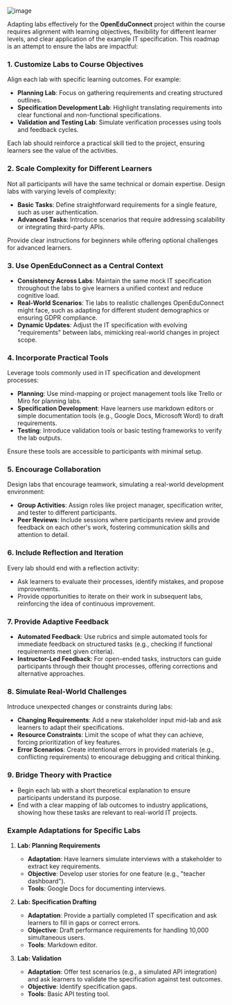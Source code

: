 ![image](https://github.com/user-attachments/assets/d924111a-0127-40bb-a46b-9738c35cd1cd)

Adapting labs effectively for the **OpenEduConnect** project within the course requires alignment with learning objectives, flexibility for different learner levels, and clear application of the example IT specification. 
This roadmap is an attempt to ensure the labs are impactful:

### **1. Customize Labs to Course Objectives**
Align each lab with specific learning outcomes. For example:
- **Planning Lab**: Focus on gathering requirements and creating structured outlines.
- **Specification Development Lab**: Highlight translating requirements into clear functional and non-functional specifications.
- **Validation and Testing Lab**: Simulate verification processes using tools and feedback cycles.

Each lab should reinforce a practical skill tied to the project, ensuring learners see the value of the activities.

### **2. Scale Complexity for Different Learners**
Not all participants will have the same technical or domain expertise. Design labs with varying levels of complexity:
- **Basic Tasks**: Define straightforward requirements for a single feature, such as user authentication.
- **Advanced Tasks**: Introduce scenarios that require addressing scalability or integrating third-party APIs.

Provide clear instructions for beginners while offering optional challenges for advanced learners.

### **3. Use OpenEduConnect as a Central Context**
- **Consistency Across Labs**: Maintain the same mock IT specification throughout the labs to give learners a unified context and reduce cognitive load.
- **Real-World Scenarios**: Tie labs to realistic challenges OpenEduConnect might face, such as adapting for different student demographics or ensuring GDPR compliance.
- **Dynamic Updates**: Adjust the IT specification with evolving "requirements" between labs, mimicking real-world changes in project scope.

### **4. Incorporate Practical Tools**
Leverage tools commonly used in IT specification and development processes:
- **Planning**: Use mind-mapping or project management tools like Trello or Miro for planning labs.
- **Specification Development**: Have learners use markdown editors or simple documentation tools (e.g., Google Docs, Microsoft Word) to draft requirements.
- **Testing**: Introduce validation tools or basic testing frameworks to verify the lab outputs.

Ensure these tools are accessible to participants with minimal setup.

### **5. Encourage Collaboration**
Design labs that encourage teamwork, simulating a real-world development environment:
- **Group Activities**: Assign roles like project manager, specification writer, and tester to different participants.
- **Peer Reviews**: Include sessions where participants review and provide feedback on each other's work, fostering communication skills and attention to detail.

### **6. Include Reflection and Iteration**
Every lab should end with a reflection activity:
- Ask learners to evaluate their processes, identify mistakes, and propose improvements.
- Provide opportunities to iterate on their work in subsequent labs, reinforcing the idea of continuous improvement.

### **7. Provide Adaptive Feedback**
- **Automated Feedback**: Use rubrics and simple automated tools for immediate feedback on structured tasks (e.g., checking if functional requirements meet given criteria).
- **Instructor-Led Feedback**: For open-ended tasks, instructors can guide participants through their thought processes, offering corrections and alternative approaches.

### **8. Simulate Real-World Challenges**
Introduce unexpected changes or constraints during labs:
- **Changing Requirements**: Add a new stakeholder input mid-lab and ask learners to adapt their specifications.
- **Resource Constraints**: Limit the scope of what they can achieve, forcing prioritization of key features.
- **Error Scenarios**: Create intentional errors in provided materials (e.g., conflicting requirements) to encourage debugging and critical thinking.

### **9. Bridge Theory with Practice**
- Begin each lab with a short theoretical explanation to ensure participants understand its purpose.
- End with a clear mapping of lab outcomes to industry applications, showing how these tasks are relevant to real-world IT projects.

### **Example Adaptations for Specific Labs**
1. **Lab: Planning Requirements**
   - **Adaptation**: Have learners simulate interviews with a stakeholder to extract key requirements.
   - **Objective**: Develop user stories for one feature (e.g., "teacher dashboard").
   - **Tools**: Google Docs for documenting interviews.

2. **Lab: Specification Drafting**
   - **Adaptation**: Provide a partially completed IT specification and ask learners to fill in gaps or correct errors.
   - **Objective**: Draft performance requirements for handling 10,000 simultaneous users.
   - **Tools**: Markdown editor.

3. **Lab: Validation**
   - **Adaptation**: Offer test scenarios (e.g., a simulated API integration) and ask learners to validate the specification against test outcomes.
   - **Objective**: Identify specification gaps.
   - **Tools**: Basic API testing tool.
